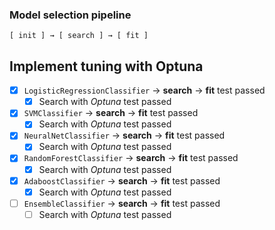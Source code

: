 ### Model selection pipeline

```
[ init ] → [ search ] → [ fit ]
```

## Implement tuning with Optuna

- [x] `LogisticRegressionClassifier` -> **search** -> **fit** test passed
  - [x] Search with *Optuna* test passed
- [x] `SVMClassifier` -> **search** -> **fit** test passed
  - [x] Search with *Optuna* test passed
- [x] `NeuralNetClassifier` -> **search** -> **fit** test passed
  - [x] Search with *Optuna* test passed
- [x] `RandomForestClassifier` -> **search** -> **fit** test passed
  - [x] Search with *Optuna* test passed
- [x] `AdaboostClassifier` -> **search** -> **fit** test passed
  - [x] Search with *Optuna* test passed
- [ ] `EnsembleClassifier` -> **search** -> **fit** test passed
  - [ ] Search with *Optuna* test passed